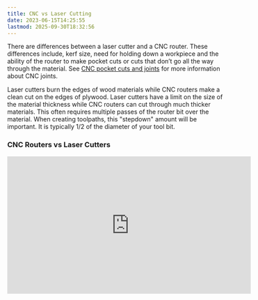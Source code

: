 ```yaml
---
title: CNC vs Laser Cutting
date: 2023-06-15T14:25:55
lastmod: 2025-09-30T18:32:56
---
```


There are differences between a laser cutter and a CNC router. These differences include, kerf size, need for holding down a workpiece and the ability of the router to make pocket cuts or cuts that don’t go all the way through the material. See [CNC pocket cuts and joints](cnc-pocket-cuts-and-joints.md) for more information about CNC joints.

Laser cutters burn the edges of wood materials while CNC routers make a clean cut on the edges of plywood. Laser cutters have a limit on the size of the material thickness while CNC routers can cut through much thicker materials. This often requires multiple passes of the router bit over the material. When creating toolpaths, this "stepdown" amount will be important. It is typically 1/2 of the diameter of your tool bit.

<div class="video-grid">
<div class="video-card">

### CNC Routers vs Laser Cutters

<div class="iframe-16-9-container"><iframe class="youTubeIframe"  src="https://www.youtube.com/embed/oYxp6FXG27I?rel=0" width="560" height="315" frameborder="0" allow="accelerometer; autoplay; clipboard-write; encrypted-media; gyroscope; picture-in-picture; web-share" referrerpolicy="strict-origin-when-cross-origin" allowfullscreen></iframe></div>
</div>
</div>
